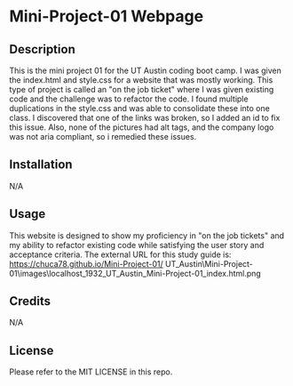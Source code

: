 # Mini-Project-01 Webpage

## Description

This is the mini project 01 for the UT Austin coding boot camp. I was given the index.html and style.css for a website that was mostly working. This type of project is called an "on the job ticket" where I was given existing code and the challenge was to refactor the code. I found multiple duplications in the style.css and was able to consolidate these into one class. I discovered that one of the links was broken, so I added an id to fix this issue. Also, none of the pictures had alt tags, and the company logo was not aria compliant, so i remedied these issues.

## Installation

N/A

## Usage

This website is designed to show my proficiency in "on the job tickets" and my ability to refactor existing code while satisfying the user story and acceptance criteria. The external URL for this study guide is: https://chuca78.github.io/Mini-Project-01/
UT_Austin\Mini-Project-01\images\localhost_1932_UT_Austin_Mini-Project-01_index.html.png

## Credits

N/A

## License

Please refer to the MIT LICENSE in this repo.
